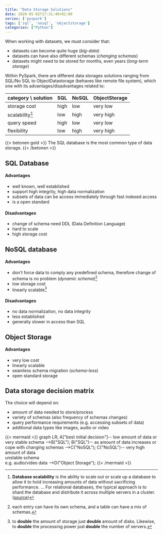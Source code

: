 ```yaml
---
title: "Data Storage Solutions"
date: 2020-05-02T17:31:40+02:00
series: ['pyspark']
tags: ['sql', 'nosql', 'objectstorage']
categories: ["Python"]
---
```


When working with datasets, we must consider that:

- datasets can become quite huge (_big-data_)
- datasets can have also different schemas (_changing schemas_)
- datasets might need to be stored for months, even years (_long-term storage_)

Within PySpark, there are different data storages solutions ranging from SQL/No SQL to ObjectDatastorage (behaves like remote file system), which one with its advantages/disadvantages related to:

|category \ solution|SQL|NoSQL|ObjectStorage|
|:-|:-|:-|:-|
|storage cost|high|low|very low|
|scalability[^1]|low|high|very high|
|query speed|high|low|very low|
|flexibility|low|high|very high|

{{< betonen gold >}}
The SQL database is the most common type of data storage.
{{< /betonen >}}

## SQL Database
#### Advantages
- well known, well established
- support high integrity, high data normalization
- subsets of data can be access immediately through fast indexed access
- is a open standard

#### Disadvantages
- change of schema need DDL (Data Definition Language)
- hard to scale
- high storage cost 

## NoSQL database
#### Advantages
- don't force data to comply any predefined schema, therefore change of schema is no problem (_dynamic schema_)[^2]
- low storage cost
- linearly scalable[^3]

#### Disadvantages
- no data normalization, no data integrity
- less established
- generally slower in access than SQL

## Object Storage
#### Advantages
- very low cost
- linearly scalable
- seamless schema migration (_schema-less_)
- open standard storage

## Data storage decision matrix

The choice will depend on:
- amount of data needed to store/process
- variety of schemas (also frequency of schemas changes)
- query performance requirements (e.g. accessing subsets of data)
- additional data types like images, audio or video

{{< mermaid >}}
graph LR;
	A["best initial decision"]-- low amount of data or <br/>very stable schema -->B("SQL");
	B("SQL")-- as amount of data increases or<br/>cope with changing schemas -->C("NoSQL");
	C("NoSQL")-- very high amount of data<br/>unstable schema<br/>e.g. audio/video data -->D("Object Storage");
{{< /mermaid >}}


[^1]: **Database scalability** is the ability to scale out or scale up a database to allow it to hold increasing amounts of data without sacrificing performance. ... For relational databases, the typical approach is to shard the database and distribute it across multiple servers in a cluster. ([source](https://www.gridgain.com/technology/overview/database-scalability))

[^2]: each entry can have its own schema, and a table can have a mix of schemas. 

[^3]: to **double** the amount of storage just **double** amount of disks. Likewise, to **double** the processing power just **double** the number of servers.